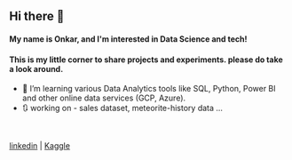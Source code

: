 ## Hi there 👋 
#### My name is Onkar, and I'm interested in Data Science and tech!
#### This is my little corner to share projects and experiments. please do take a look around.

- 🌱 I’m learning various Data Analytics tools like SQL, Python, Power BI and other online data services (GCP, Azure).
- 🔃 working on - sales dataset, meteorite-history data ...



<br>

[linkedin](www.linkedin.com/in/onkar-takalkar-588a381b4)  |  [Kaggle](www.kaggle.com/onkart)
<!--
**LongClaw98/longclaw98** is a ✨ _special_ ✨ repository because its `README.md` (this file) appears on your GitHub profile.

Here are some ideas to get you started:

- 🔭 I’m currently working on ...
- 🌱 I’m currently learning ...
- 👯 I’m looking to collaborate on ...
- 🤔 I’m looking for help with ...
- 💬 Ask me about ...
- 📫 How to reach me: ...
- 😄 Pronouns: ...
- ⚡ Fun fact: ...
-->
